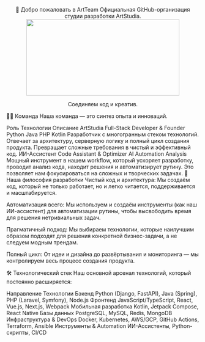 <div align="center">
🎨 Добро пожаловать в ArtTeam
Официальная GitHub-организация студии разработки ArtStudia.

<img src="https://img.shields.io/badge/ArtStudia-Creative%20Tech-blueviolet?style=for-the-badge&logo=atom" width="400" height="200">

Соединяем код и креатив.

</div>
👨‍💻 Команда
Наша команда — это синтез опыта и инноваций.

Роль	Технологии	Описание
ArtStudia
Full-Stack Developer & Founder	Python Java PHP Kotlin	Разработчик с многогранным стеком технологий. Отвечает за архитектуру, серверную логику и полный цикл создания продукта. Превращает сложные требования в чистый и эффективный код.
ИИ-Ассистент
Code Assistant & Optimizer	AI Automation Analysis	Мощный инструмент в нашем workflow, который ускоряет разработку, проводит анализ кода, находит решения и автоматизирует рутину. Это позволяет нам фокусироваться на сложных и творческих задачах.
🚀 Наша философия разработки
Чистый код и архитектура: Мы создаём код, который не только работает, но и легко читается, поддерживается и масштабируется.

Автоматизация всего: Мы используем и создаём инструменты (как наш ИИ-ассистент) для автоматизации рутины, чтобы высвободить время для решения нетривиальных задач.

Прагматичный подход: Мы выбираем технологии, которые наилучшим образом подходят для решения конкретной бизнес-задачи, а не следуем модным трендам.

Полный цикл: От идеи и дизайна до развёртывания и мониторинга — мы контролируем весь процесс создания продукта.

🛠️ Технологический стек
Наш основной арсенал технологий, который постоянно расширяется:

Направление	Технологии
Бэкенд	Python (Django, FastAPI), Java (Spring), PHP (Laravel, Symfony), Node.js
Фронтенд	JavaScript/TypeScript, React, Vue.js, Next.js, Webpack
Мобильная разработка	Kotlin, Jetpack Compose, React Native
Базы данных	PostgreSQL, MySQL, Redis, MongoDB
Инфраструктура & DevOps	Docker, Kubernetes, AWS/GCP, GitHub Actions, Terraform, Ansible
Инструменты & Automation	ИИ-Ассистенты, Python-скрипты, CI/CD
